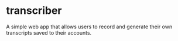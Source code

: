 # transcriber
A simple web app that allows users to record and generate their own transcripts saved to their accounts.
